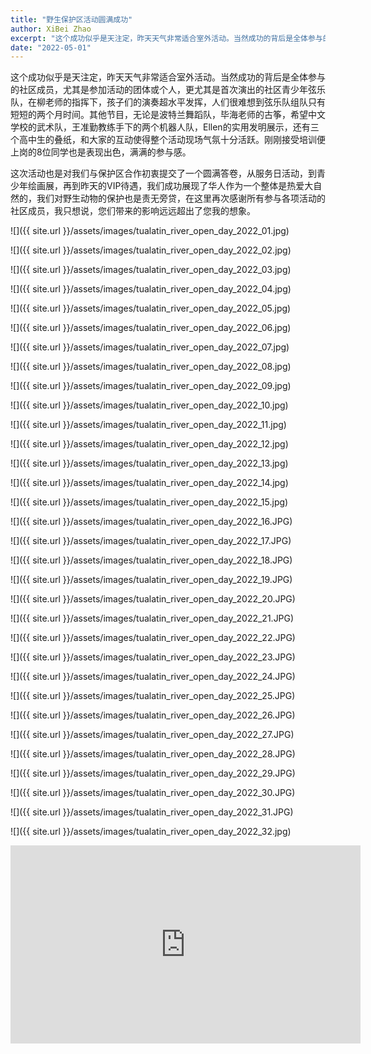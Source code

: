 ```yaml
---
title: "野生保护区活动圆满成功"
author: XiBei Zhao
excerpt: "这个成功似乎是天注定，昨天天气非常适合室外活动。当然成功的背后是全体参与的社区成员，尤其是参加活动的团体或个人，更尤其是首次演出的社区青少年弦乐队，在柳老师的指挥下，孩子们的演奏超水平发挥，人们很难想到弦乐队组队只有短短的两个月时间。其他节目，无论是波特兰舞蹈队，毕海老师的古筝，希望中文学校的武术队，王准勤教练手下的两个机器人队，Ellen的实用发明展示，还有三个高中生的叠纸，和大家的互动使得整个活动现场气氛十分活跃。刚刚接受培训便上岗的8位同学也是表现出色，满满的参与感。"
date: "2022-05-01"
---
```


这个成功似乎是天注定，昨天天气非常适合室外活动。当然成功的背后是全体参与的社区成员，尤其是参加活动的团体或个人，更尤其是首次演出的社区青少年弦乐队，在柳老师的指挥下，孩子们的演奏超水平发挥，人们很难想到弦乐队组队只有短短的两个月时间。其他节目，无论是波特兰舞蹈队，毕海老师的古筝，希望中文学校的武术队，王准勤教练手下的两个机器人队，Ellen的实用发明展示，还有三个高中生的叠纸，和大家的互动使得整个活动现场气氛十分活跃。刚刚接受培训便上岗的8位同学也是表现出色，满满的参与感。

这次活动也是对我们与保护区合作初衷提交了一个圆满答卷，从服务日活动，到青少年绘画展，再到昨天的VIP待遇，我们成功展现了华人作为一个整体是热爱大自然的，我们对野生动物的保护也是责无旁贷，在这里再次感谢所有参与各项活动的社区成员，我只想说，您们带来的影响远远超出了您我的想象。

![]({{ site.url }}/assets/images/tualatin_river_open_day_2022_01.jpg)

![]({{ site.url }}/assets/images/tualatin_river_open_day_2022_02.jpg)

![]({{ site.url }}/assets/images/tualatin_river_open_day_2022_03.jpg)

![]({{ site.url }}/assets/images/tualatin_river_open_day_2022_04.jpg)

![]({{ site.url }}/assets/images/tualatin_river_open_day_2022_05.jpg)

![]({{ site.url }}/assets/images/tualatin_river_open_day_2022_06.jpg)

![]({{ site.url }}/assets/images/tualatin_river_open_day_2022_07.jpg)

![]({{ site.url }}/assets/images/tualatin_river_open_day_2022_08.jpg)

![]({{ site.url }}/assets/images/tualatin_river_open_day_2022_09.jpg)

![]({{ site.url }}/assets/images/tualatin_river_open_day_2022_10.jpg)

![]({{ site.url }}/assets/images/tualatin_river_open_day_2022_11.jpg)

![]({{ site.url }}/assets/images/tualatin_river_open_day_2022_12.jpg)

![]({{ site.url }}/assets/images/tualatin_river_open_day_2022_13.jpg)

![]({{ site.url }}/assets/images/tualatin_river_open_day_2022_14.jpg)

![]({{ site.url }}/assets/images/tualatin_river_open_day_2022_15.jpg)

![]({{ site.url }}/assets/images/tualatin_river_open_day_2022_16.JPG)

![]({{ site.url }}/assets/images/tualatin_river_open_day_2022_17.JPG)

![]({{ site.url }}/assets/images/tualatin_river_open_day_2022_18.JPG)

![]({{ site.url }}/assets/images/tualatin_river_open_day_2022_19.JPG)

![]({{ site.url }}/assets/images/tualatin_river_open_day_2022_20.JPG)

![]({{ site.url }}/assets/images/tualatin_river_open_day_2022_21.JPG)

![]({{ site.url }}/assets/images/tualatin_river_open_day_2022_22.JPG)

![]({{ site.url }}/assets/images/tualatin_river_open_day_2022_23.JPG)

![]({{ site.url }}/assets/images/tualatin_river_open_day_2022_24.JPG)

![]({{ site.url }}/assets/images/tualatin_river_open_day_2022_25.JPG)

![]({{ site.url }}/assets/images/tualatin_river_open_day_2022_26.JPG)

![]({{ site.url }}/assets/images/tualatin_river_open_day_2022_27.JPG)

![]({{ site.url }}/assets/images/tualatin_river_open_day_2022_28.JPG)

![]({{ site.url }}/assets/images/tualatin_river_open_day_2022_29.JPG)

![]({{ site.url }}/assets/images/tualatin_river_open_day_2022_30.JPG)

![]({{ site.url }}/assets/images/tualatin_river_open_day_2022_31.JPG)

![]({{ site.url }}/assets/images/tualatin_river_open_day_2022_32.jpg)

<iframe src="https://www.facebook.com/plugins/video.php?height=317&href=https%3A%2F%2Fwww.facebook.com%2FOregonChineseCoalition%2Fvideos%2F1055660675355094%2F&show_text=false&width=560&t=0" width="560" height="317" style="border:none;overflow:hidden" scrolling="no" frameborder="0" allowfullscreen="true" allow="autoplay; clipboard-write; encrypted-media; picture-in-picture; web-share" allowFullScreen="true"></iframe>
